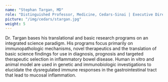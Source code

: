 ```yaml
---
name: "Stephan Targan, MD"
role: "Distinguished Professor, Medicine, Cedars-Sinai | Executive Director, F. Widjaja Foundation Inflammatory Bowel Disease Institute, Cedars-Sinai | Director, Inflammatory Bowel Disease (IBD) Center, Cedars-Sinai | Feintech Family Chair in Inflammatory Bowel Disease, Cedars-Sinai"
picture: "/img/cedars/stargan.jpg"
weight: 5
---
```


Dr. Targan bases his translational and basic research programs on an integrated science paradigm. His programs focus primarily on immunopathologic mechanisms, novel therapeutics and the translation of basic science findings for use in diagnosis, prognosis and targeted therapeutic selection in inflammatory bowel disease. Human in vitro and animal model are used in genetic and immunobiologic investigations to elucidate the dysregulated immune responses in the gastrointestinal tract that lead to mucosal inflammation.
